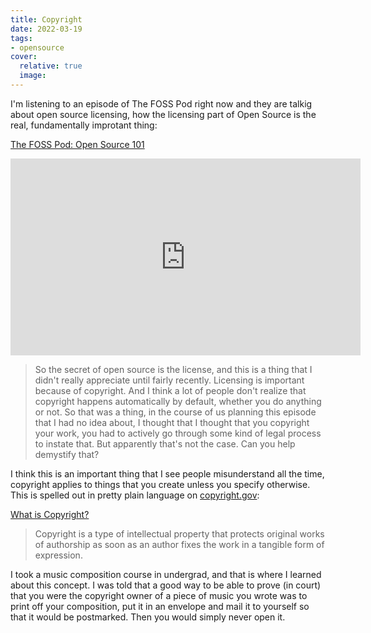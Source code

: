 ```yaml
---
title: Copyright
date: 2022-03-19
tags:
- opensource
cover:
  relative: true
  image:
---
```


I'm listening to an episode of The FOSS Pod right now and they are talkig about open source licensing, how the licensing part of Open Source is the real, fundamentally improtant thing:

[The FOSS Pod: Open Source 101](https://fosspod.content.town/episodes/open-source-101)

<iframe title="Clip from The FOSS Pod: Open Source 101" src="https://video.jadin.me/videos/embed/75f7c775-8cd9-45cc-8a9d-3bd7620a407e" allowfullscreen="" sandbox="allow-same-origin allow-scripts allow-popups" width="560" height="315" frameborder="0"></iframe>

> So the secret of open source is the license, and this is a thing that I didn't really appreciate until fairly recently. Licensing is important because of copyright. And I think a lot of people don't realize that copyright happens automatically by default, whether you do anything or not. So that was a thing, in the course of us planning this episode that I had no idea about, I thought that I thought that you copyright your work, you had to actively go through some kind of legal process to instate that. But apparently that's not the case. Can you help demystify that?

I think this is an important thing that I see people misunderstand all the time, copyright applies to things that you create unless you specify otherwise. This is spelled out in pretty plain language on [copyright.gov](https://copyright.gov/what-is-copyright/):

[What is Copyright?](https://www.copyright.gov/what-is-copyright/)

> Copyright is a type of intellectual property that protects original works of authorship as soon as an author fixes the work in a tangible form of expression.

I took a music composition course in undergrad, and that is where I learned about this concept. I was told that a good way to be able to prove (in court) that you were the copyright owner of a piece of music you wrote was to print off your composition, put it in an envelope and mail it to yourself so that it would be postmarked. Then you would simply never open it.
